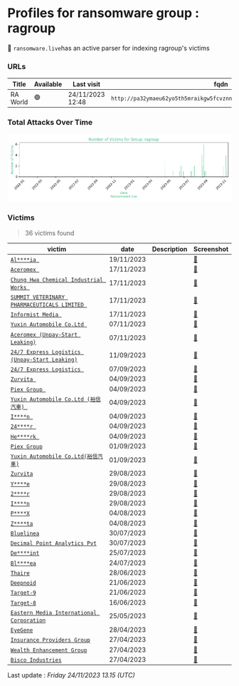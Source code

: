 # Profiles for ransomware group : **ragroup**




🔎 `ransomware.live`has an active  parser for indexing ragroup's victims

### URLs
| Title | Available | Last visit | fqdn | Screenshot 
|---|---|---|---|---|
| RA World | 🟢 | 24/11/2023 12:48 | `http://pa32ymaeu62yo5th5mraikgw5fcvznnsiiwti42carjliarodltmqcqd.onion` | <a href="https://images.ransomware.live/screenshots/pa32ymaeu62yo5th5mraikgw5fcvznnsiiwti42carjliarodltmqcqd-onion.png" target=_blank>📸</a> | 

### Total Attacks Over Time

![Statistics](../graphs/stats-ragroup.png)


### Victims

> 36 victims found

| victim | date | Description | Screenshot | 
|---|---|---|---|
| [`Al****ia `](https://google.com/search?q=Al%2A%2A%2A%2Aia+) | 19/11/2023 |  | <a href="https://images.ransomware.live/screenshots/posts/9b32edbaf37f25ab6a16f9d4c3292353.png" target=_blank>📸</a> |
| [`Aceromex `](https://google.com/search?q=Aceromex+) | 17/11/2023 |  | <a href="https://images.ransomware.live/screenshots/posts/612c9a9f06392330a9dbc469e8bde020.png" target=_blank>📸</a> |
| [`Chung Hwa Chemical Industrial Works `](https://google.com/search?q=Chung+Hwa+Chemical+Industrial+Works+) | 17/11/2023 |  | <a href="https://images.ransomware.live/screenshots/posts/d99a5e8fefc96acdb14101a01e8b035d.png" target=_blank>📸</a> |
| [`SUMMIT VETERINARY PHARMACEUTICALS LIMITED `](https://google.com/search?q=SUMMIT+VETERINARY+PHARMACEUTICALS+LIMITED+) | 17/11/2023 |  | <a href="https://images.ransomware.live/screenshots/posts/f32631caf4f3224f2ca572ef07780f12.png" target=_blank>📸</a> |
| [`Informist Media `](https://google.com/search?q=Informist+Media+) | 17/11/2023 |  | <a href="https://images.ransomware.live/screenshots/posts/e58a132ea331655d6c731ec0dce8f141.png" target=_blank>📸</a> |
| [`Yuxin Automobile Co.Ltd `](https://google.com/search?q=Yuxin+Automobile+Co.Ltd+) | 07/11/2023 |  | <a href="https://images.ransomware.live/screenshots/posts/c5346b5ea75f4d1d67cdb0f63a5d90df.png" target=_blank>📸</a> |
| [`Aceromex (Unpay-Start Leaking)`](https://google.com/search?q=Aceromex+%28Unpay-Start+Leaking%29) | 07/11/2023 |  | <a href="https://images.ransomware.live/screenshots/posts/612c9a9f06392330a9dbc469e8bde020.png" target=_blank>📸</a> |
| [`24/7 Express Logistics (Unpay-Start Leaking)`](https://google.com/search?q=24%2F7+Express+Logistics+%28Unpay-Start+Leaking%29) | 11/09/2023 |  | <a href="https://images.ransomware.live/screenshots/posts/0b4011fc3ad5a218924b624600bf3fa1.png" target=_blank>📸</a> |
| [`24/7 Express Logistics `](https://google.com/search?q=24%2F7+Express+Logistics+) | 07/09/2023 |  | <a href="https://images.ransomware.live/screenshots/posts/0b4011fc3ad5a218924b624600bf3fa1.png" target=_blank>📸</a> |
| [`Zurvita `](https://google.com/search?q=Zurvita+) | 04/09/2023 |  | <a href="https://images.ransomware.live/screenshots/posts/883557a85043ed1693e1e32bc2ea5f86.png" target=_blank>📸</a> |
| [`Piex Group `](https://google.com/search?q=Piex+Group+) | 04/09/2023 |  | <a href="https://images.ransomware.live/screenshots/posts/c315b09529f9742bd3b21224562d9480.png" target=_blank>📸</a> |
| [`Yuxin Automobile Co.Ltd (裕信汽車) `](https://google.com/search?q=Yuxin+Automobile+Co.Ltd+%28%E8%A3%95%E4%BF%A1%E6%B1%BD%E8%BB%8A%29+) | 04/09/2023 |  | <a href="https://images.ransomware.live/screenshots/posts/c5346b5ea75f4d1d67cdb0f63a5d90df.png" target=_blank>📸</a> |
| [`I****n `](https://google.com/search?q=I%2A%2A%2A%2An+) | 04/09/2023 |  | <a href="https://images.ransomware.live/screenshots/posts/d2b4e715e48857ddacae96f63582fe63.png" target=_blank>📸</a> |
| [`24****r `](https://google.com/search?q=24%2A%2A%2A%2Ar+) | 04/09/2023 |  | <a href="https://images.ransomware.live/screenshots/posts/0b4011fc3ad5a218924b624600bf3fa1.png" target=_blank>📸</a> |
| [`He****rk `](https://google.com/search?q=He%2A%2A%2A%2Ark+) | 04/09/2023 |  | <a href="https://images.ransomware.live/screenshots/posts/f6198d4b58b774a3f588bf9f6d39ecec.png" target=_blank>📸</a> |
| [`Piex Group`](https://google.com/search?q=Piex+Group) | 01/09/2023 |  | <a href="https://images.ransomware.live/screenshots/posts/c315b09529f9742bd3b21224562d9480.png" target=_blank>📸</a> |
| [`Yuxin Automobile Co.Ltd(裕信汽車)`](https://google.com/search?q=Yuxin+Automobile+Co.Ltd%28%E8%A3%95%E4%BF%A1%E6%B1%BD%E8%BB%8A%29) | 01/09/2023 |  | <a href="https://images.ransomware.live/screenshots/posts/c5346b5ea75f4d1d67cdb0f63a5d90df.png" target=_blank>📸</a> |
| [`Zurvita`](https://google.com/search?q=Zurvita) | 29/08/2023 |  | <a href="https://images.ransomware.live/screenshots/posts/883557a85043ed1693e1e32bc2ea5f86.png" target=_blank>📸</a> |
| [`Y****e`](https://google.com/search?q=Y%2A%2A%2A%2Ae) | 29/08/2023 |  | <a href="https://images.ransomware.live/screenshots/posts/c5346b5ea75f4d1d67cdb0f63a5d90df.png" target=_blank>📸</a> |
| [`2****r`](https://google.com/search?q=2%2A%2A%2A%2Ar) | 29/08/2023 |  | <a href="https://images.ransomware.live/screenshots/posts/0b4011fc3ad5a218924b624600bf3fa1.png" target=_blank>📸</a> |
| [`I****n`](https://google.com/search?q=I%2A%2A%2A%2An) | 29/08/2023 |  | <a href="https://images.ransomware.live/screenshots/posts/d2b4e715e48857ddacae96f63582fe63.png" target=_blank>📸</a> |
| [`P****X`](https://google.com/search?q=P%2A%2A%2A%2AX) | 04/08/2023 |  | <a href="https://images.ransomware.live/screenshots/posts/c97f782c1fb6c9d5d1a6d6186a6c4930.png" target=_blank>📸</a> |
| [`Z****ta`](https://google.com/search?q=Z%2A%2A%2A%2Ata) | 04/08/2023 |  | <a href="https://images.ransomware.live/screenshots/posts/d82810e7435f55d255267447d88cc7b4.png" target=_blank>📸</a> |
| [`Bluelinea`](https://google.com/search?q=Bluelinea) | 30/07/2023 |  | <a href="https://images.ransomware.live/screenshots/posts/4e2f846783561944807425318d0cb943.png" target=_blank>📸</a> |
| [`Decimal Point Analytics Pvt`](https://google.com/search?q=Decimal+Point+Analytics+Pvt) | 30/07/2023 |  | <a href="https://images.ransomware.live/screenshots/posts/8ef2567cf2984e3d912a0bf2cfd7e645.png" target=_blank>📸</a> |
| [`De****int`](https://google.com/search?q=De%2A%2A%2A%2Aint) | 25/07/2023 |  | <a href="https://images.ransomware.live/screenshots/posts/88619154bf11953aac9bd050987350d7.png" target=_blank>📸</a> |
| [`Bl****ea`](https://google.com/search?q=Bl%2A%2A%2A%2Aea) | 24/07/2023 |  | <a href="https://images.ransomware.live/screenshots/posts/2807c195e7a63140f30c5b7894002906.png" target=_blank>📸</a> |
| [`Thaire`](https://google.com/search?q=Thaire) | 28/06/2023 |  | <a href="https://images.ransomware.live/screenshots/posts/037e75fe90a98d637789cf9482fbf2ee.png" target=_blank>📸</a> |
| [`Deepnoid`](https://google.com/search?q=Deepnoid) | 21/06/2023 |  | <a href="https://images.ransomware.live/screenshots/posts/7e2b07f71a73ace9f008dad02ac5de1c.png" target=_blank>📸</a> |
| [`Target-9`](https://google.com/search?q=Target-9) | 21/06/2023 |  | <a href="https://images.ransomware.live/screenshots/posts/36fe681a33b2588249e9b5be88cc2f64.png" target=_blank>📸</a> |
| [`Target-8`](https://google.com/search?q=Target-8) | 16/06/2023 |  | <a href="https://images.ransomware.live/screenshots/posts/11565ea94e97a27a2e7e9a332e54e344.png" target=_blank>📸</a> |
| [`Eastern Media International Corporation`](https://google.com/search?q=Eastern+Media+International+Corporation) | 25/05/2023 |  | <a href="https://images.ransomware.live/screenshots/posts/f83f72e4952650d58946408e75acc710.png" target=_blank>📸</a> |
| [`EyeGene`](https://google.com/search?q=EyeGene) | 28/04/2023 |  | <a href="https://images.ransomware.live/screenshots/posts/1e2535218ba8f06ac27816eb97abae31.png" target=_blank>📸</a> |
| [`Insurance Providers Group`](https://google.com/search?q=Insurance+Providers+Group) | 27/04/2023 |  | <a href="https://images.ransomware.live/screenshots/posts/48c6a137107952bfbedc536261c52f3e.png" target=_blank>📸</a> |
| [`Wealth Enhancement Group`](https://google.com/search?q=Wealth+Enhancement+Group) | 27/04/2023 |  | <a href="https://images.ransomware.live/screenshots/posts/203b71295f77b8746b85f2f1bc4d7ef9.png" target=_blank>📸</a> |
| [`Bisco Industries`](https://google.com/search?q=Bisco+Industries) | 27/04/2023 |  | <a href="https://images.ransomware.live/screenshots/posts/4697ed7d2d1028252fe2c11cf034da6f.png" target=_blank>📸</a> |



Last update : _Friday 24/11/2023 13.15 (UTC)_
